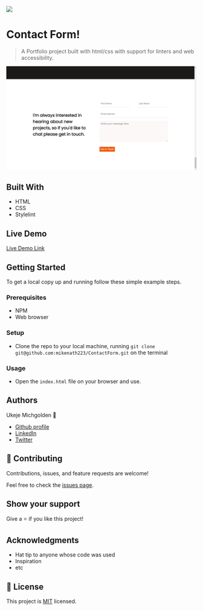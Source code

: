 ![](https://img.shields.io/badge/Microverse-blueviolet)

# Contact Form!

> A Portfolio project built with html/css with support for linters and web accessibility.

![screenshot](./chrome-capture.jpg)

## Built With

- HTML
- CSS
- Stylelint

## Live Demo

[Live Demo Link](https://mikenath223.github.io/ContactForm/)


## Getting Started

To get a local copy up and running follow these simple example steps.

### Prerequisites
- NPM
- Web browser

### Setup
- Clone the repo to your local machine, running `git clone git@github.com:mikenath223/ContactForm.git` on the terminal

### Usage
- Open the `index.html` file on your browser and use.

## Authors

Ukeje Michgolden :man: 

* [Github profile](https://github.com/mikenath223)
* [LinkedIn](https://www.linkedin.com/in/michgoldenukeje/)
* [Twitter](https://twitter.com/MichgoldenU)


## 🤝 Contributing

Contributions, issues, and feature requests are welcome!

Feel free to check the [issues page](https://github.com/mikenath223/ContactForm/issues).

## Show your support

Give a ⭐️ if you like this project!

## Acknowledgments

- Hat tip to anyone whose code was used
- Inspiration
- etc

## 📝 License

This project is [MIT](./MIT.md) licensed.
